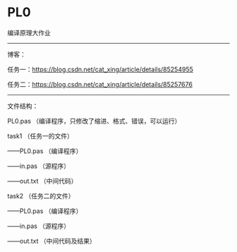 # PL0
编译原理大作业

---

博客：

任务一：https://blog.csdn.net/cat_xing/article/details/85254955

任务二：https://blog.csdn.net/cat_xing/article/details/85257676

---

文件结构：

PL0.pas （编译程序，只修改了缩进、格式、错误，可以运行）

task1 （任务一的文件）

  ——PL0.pas （编译程序）
  
  ——in.pas （源程序）
  
  ——out.txt （中间代码）
  
task2 （任务二的文件）

  ——PL0.pas （编译程序）
  
  ——in.pas （源程序）
  
  ——out.txt （中间代码及结果）

